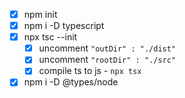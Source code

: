 - [x] npm init 
- [x] npm i -D typescript
- [x] npx tsc --init
    - [x] uncomment `"outDir" : "./dist"`
    - [x] uncomment `"rootDir" : "./src"`
    - [x] compile ts to js - `npx tsx`
- [x] npm i -D @types/node